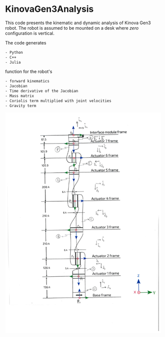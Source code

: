 # KinovaGen3Analysis

This code presents the kinematic and dynamic analysis of Kinova Gen3 robot. The
robot is assumed to be mounted on a desk where *zero* configuration is
vertical.

The code generates

    - Python
    - C++
    - Julia

function for the robot's

    - forward kinematics
    - Jacobian
    - Time derivative of the Jacobian
    - Mass matrix
    - Coriolis term multiplied with joint velocities
    - Gravity term


![ The frames of the robot links are defined as ](./robot_frames.png)
